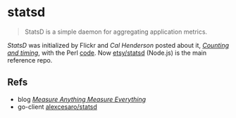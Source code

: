 # statsd

> StatsD is a simple daemon for aggregating application metrics.

*StatsD* was initialized by Flickr and *Cal Henderson* posted about it, [*Counting and timing*](http://code.flickr.com/blog/2008/10/27/counting-timing/), with the Perl [code](https://github.com/iamcal/Flickr-StatsD). 
Now [etsy/statsd](https://github.com/etsy/statsd) (Node.js) is the main reference repo.

## Refs

- blog [*Measure Anything Measure Everything*](https://codeascraft.com/2011/02/15/measure-anything-measure-everything/)
- go-client [alexcesaro/statsd](https://github.com/alexcesaro/statsd)
